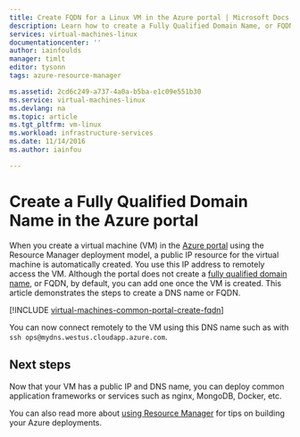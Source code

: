 ```yaml
---
title: Create FQDN for a Linux VM in the Azure portal | Microsoft Docs
description: Learn how to create a Fully Qualified Domain Name, or FQDN, for a Resource Manager based virtual machine in the Azure portal.
services: virtual-machines-linux
documentationcenter: ''
author: iainfoulds
manager: timlt
editor: tysonn
tags: azure-resource-manager

ms.assetid: 2cd6c249-a737-4a0a-b5ba-e1c09e551b30
ms.service: virtual-machines-linux
ms.devlang: na
ms.topic: article
ms.tgt_pltfrm: vm-linux
ms.workload: infrastructure-services
ms.date: 11/14/2016
ms.author: iainfou

---
```

# Create a Fully Qualified Domain Name in the Azure portal
When you create a virtual machine (VM) in the [Azure portal](https://portal.azure.com) using the Resource Manager deployment model, a public IP resource for the virtual machine is automatically created. You use this IP address to remotely access the VM. Although the portal does not create a [fully qualified domain name](https://en.wikipedia.org/wiki/Fully_qualified_domain_name), or FQDN, by default, you can add one once the VM is created. This article demonstrates the steps to create a DNS name or FQDN.

[!INCLUDE [virtual-machines-common-portal-create-fqdn](../../includes/virtual-machines-common-portal-create-fqdn.md)]

You can now connect remotely to the VM using this DNS name such as with `ssh ops@mydns.westus.cloudapp.azure.com`.

## Next steps
Now that your VM has a public IP and DNS name, you can deploy common application frameworks or services such as nginx, MongoDB, Docker, etc.

You can also read more about [using Resource Manager](../azure-resource-manager/resource-group-overview.md) for tips on building your Azure deployments.

